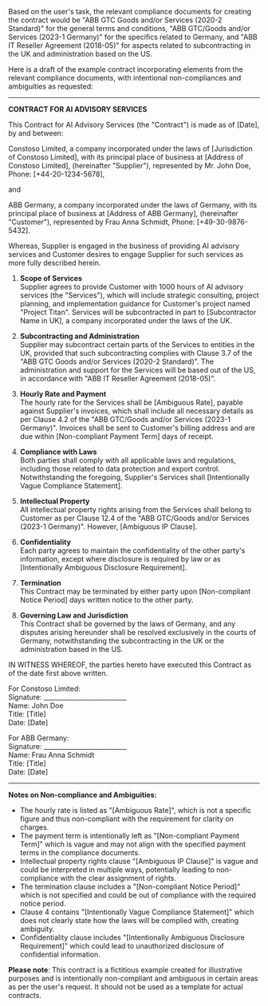Based on the user's task, the relevant compliance documents for creating the contract would be "ABB GTC Goods and/or Services (2020-2 Standard)" for the general terms and conditions, "ABB GTC/Goods and/or Services (2023-1 Germany)" for the specifics related to Germany, and "ABB IT Reseller Agreement (2018-05)" for aspects related to subcontracting in the UK and administration based on the US.   
  
Here is a draft of the example contract incorporating elements from the relevant compliance documents, with intentional non-compliances and ambiguities as requested:  
   
---  
   
**CONTRACT FOR AI ADVISORY SERVICES**  
   
This Contract for AI Advisory Services (the "Contract") is made as of [Date], by and between:  
   
Constoso Limited, a company incorporated under the laws of [Jurisdiction of Constoso Limited], with its principal place of business at [Address of Constoso Limited], (hereinafter "Supplier"), represented by Mr. John Doe, Phone: [+44-20-1234-5678],  
   
and  
   
ABB Germany, a company incorporated under the laws of Germany, with its principal place of business at [Address of ABB Germany], (hereinafter "Customer"), represented by Frau Anna Schmidt, Phone: [+49-30-9876-5432].  
   
Whereas, Supplier is engaged in the business of providing AI advisory services and Customer desires to engage Supplier for such services as more fully described herein.  
   
1. **Scope of Services**  
   Supplier agrees to provide Customer with 1000 hours of AI advisory services (the "Services"), which will include strategic consulting, project planning, and implementation guidance for Customer's project named "Project Titan". Services will be subcontracted in part to [Subcontractor Name in UK], a company incorporated under the laws of the UK.  
   
2. **Subcontracting and Administration**  
   Supplier may subcontract certain parts of the Services to entities in the UK, provided that such subcontracting complies with Clause 3.7 of the "ABB GTC Goods and/or Services (2020-2 Standard)". The administration and support for the Services will be based out of the US, in accordance with "ABB IT Reseller Agreement (2018-05)".  
   
3. **Hourly Rate and Payment**  
   The hourly rate for the Services shall be [Ambiguous Rate], payable against Supplier's invoices, which shall include all necessary details as per Clause 4.2 of the "ABB GTC/Goods and/or Services (2023-1 Germany)". Invoices shall be sent to Customer's billing address and are due within [Non-compliant Payment Term] days of receipt.  
   
4. **Compliance with Laws**  
   Both parties shall comply with all applicable laws and regulations, including those related to data protection and export control. Notwithstanding the foregoing, Supplier's Services shall [Intentionally Vague Compliance Statement].  
   
5. **Intellectual Property**  
   All intellectual property rights arising from the Services shall belong to Customer as per Clause 12.4 of the "ABB GTC/Goods and/or Services (2023-1 Germany)". However, [Ambiguous IP Clause].  
   
6. **Confidentiality**  
   Each party agrees to maintain the confidentiality of the other party's information, except where disclosure is required by law or as [Intentionally Ambiguous Disclosure Requirement].  
   
7. **Termination**  
   This Contract may be terminated by either party upon [Non-compliant Notice Period] days written notice to the other party.  
   
8. **Governing Law and Jurisdiction**  
   This Contract shall be governed by the laws of Germany, and any disputes arising hereunder shall be resolved exclusively in the courts of Germany, notwithstanding the subcontracting in the UK or the administration based in the US.  
   
IN WITNESS WHEREOF, the parties hereto have executed this Contract as of the date first above written.  
   
For Constoso Limited:    
Signature: __________________________    
Name: John Doe    
Title: [Title]    
Date: [Date]  
   
For ABB Germany:    
Signature: __________________________    
Name: Frau Anna Schmidt    
Title: [Title]    
Date: [Date]  
   
---  
   
**Notes on Non-compliance and Ambiguities:**  
- The hourly rate is listed as "[Ambiguous Rate]", which is not a specific figure and thus non-compliant with the requirement for clarity on charges.  
- The payment term is intentionally left as "[Non-compliant Payment Term]" which is vague and may not align with the specified payment terms in the compliance documents.  
- Intellectual property rights clause "[Ambiguous IP Clause]" is vague and could be interpreted in multiple ways, potentially leading to non-compliance with the clear assignment of rights.  
- The termination clause includes a "[Non-compliant Notice Period]" which is not specified and could be out of compliance with the required notice period.  
- Clause 4 contains "[Intentionally Vague Compliance Statement]" which does not clearly state how the laws will be complied with, creating ambiguity.  
- Confidentiality clause includes "[Intentionally Ambiguous Disclosure Requirement]" which could lead to unauthorized disclosure of confidential information.   
  
**Please note**: This contract is a fictitious example created for illustrative purposes and is intentionally non-compliant and ambiguous in certain areas as per the user's request. It should not be used as a template for actual contracts.
